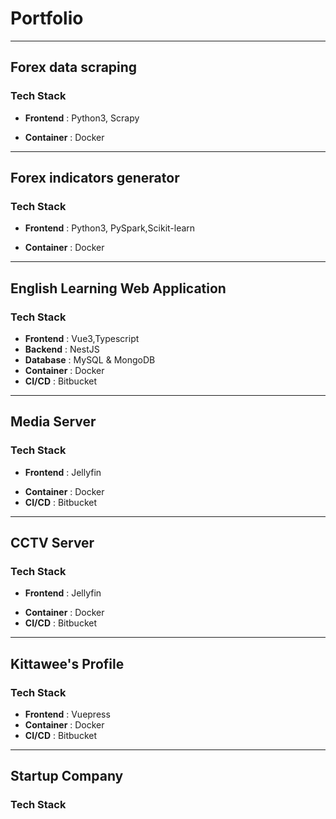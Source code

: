 # Portfolio

----------------------------------------------------------------

## Forex data scraping

### Tech Stack

- **Frontend** : Python3, Scrapy
<!-- - **Backend** :  -->
<!-- - **Database** :  -->
- **Container** : Docker
<!-- - **CI/CD** :  -->

----------------------------------------------------------------

## Forex indicators generator

### Tech Stack

- **Frontend** : Python3, PySpark,Scikit-learn
<!-- - **Backend** :  -->
<!-- - **Database** :  -->
- **Container** : Docker
<!-- - **CI/CD** :  -->

----------------------------------------------------------------

## English Learning Web Application

### Tech Stack

- **Frontend** : Vue3,Typescript
- **Backend** : NestJS
- **Database** : MySQL & MongoDB
- **Container** : Docker
- **CI/CD** : Bitbucket

----------------------------------------------------------------

## Media Server

### Tech Stack

- **Frontend** : Jellyfin
<!-- - **Backend** :  -->
<!-- - **Database** :  -->
- **Container** : Docker
- **CI/CD** : Bitbucket

----------------------------------------------------------------

## CCTV Server

### Tech Stack

- **Frontend** : Jellyfin
<!-- - **Backend** :  -->
<!-- - **Database** :  -->
- **Container** : Docker
- **CI/CD** : Bitbucket

----------------------------------------------------------------

## Kittawee's Profile

### Tech Stack

- **Frontend** : Vuepress
- **Container** : Docker
- **CI/CD** : Bitbucket

----------------------------------------------------------------

## Startup Company

### Tech Stack

<!-- - **Frontend** : 
- **Backend** : 
- **Database** : 
- **Container** : 
- **CI/CD** :  -->
